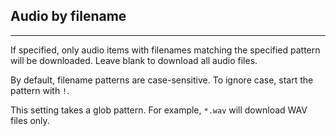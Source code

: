 ## Audio by filename

---

If specified, only audio items with filenames matching the specified pattern will be downloaded. Leave blank to download all audio files.

By default, filename patterns are case-sensitive. To ignore case, start the pattern with `!`.

This setting takes a glob pattern. For example, `*.wav` will download WAV files only.
